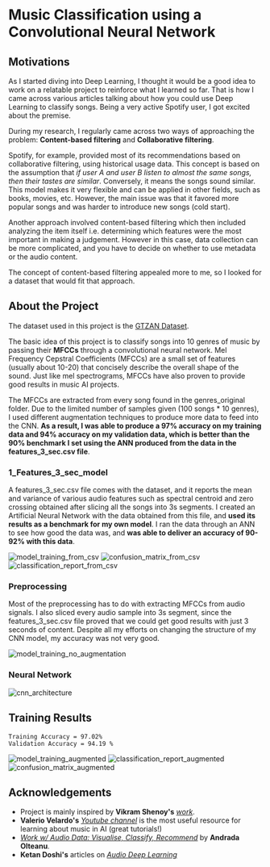 # Music Classification using a Convolutional Neural Network


## Motivations

As I started diving into Deep Learning, I thought it would be a good idea to work on a relatable project to reinforce what I learned so far. That is how I came across various articles talking about how you could use Deep Learning to classify songs. Being a very active Spotify user, I got excited about the premise.

During my research, I regularly came across two ways of approaching the problem: **Content-based filtering** and **Collaborative filtering**.

Spotify, for example, provided most of its recommendations based on collaborative filtering, using historical usage data. This concept is based on the assumption that *if user A and user B listen to almost the same songs, then their tastes are similar*. Conversely, it means the songs sound similar. This model makes it very flexible and can be applied in other fields, such as books, movies, etc. However, the main issue was that it favored more popular songs and was harder to introduce new songs (cold start).

Another approach involved content-based filtering which then included analyzing the item itself i.e. determining which features were the most important in making a judgement. However in this case, data collection can be more complicated, and you have to decide on whether to use metadata or the audio content.

The concept of content-based filtering appealed more to me, so I looked for a dataset that would fit that approach.

## About the Project

The dataset used in this project is the [GTZAN Dataset](https://www.kaggle.com/andradaolteanu/gtzan-dataset-music-genre-classification).

The basic idea of this project is to classify songs into 10 genres of music by passing their **MFCCs** through a convolutional neural network. Mel Frequency Cepstral Coefficients (MFCCs) are a small set of features (usually about 10-20) that concisely describe the overall shape of the sound. Just like mel spectrograms, MFCCs have also proven to provide good results in music AI projects.

The MFCCs are extracted from every song found in the genres_original folder. Due to the limited number of samples given (100 songs * 10 genres), I used different augmentation techniques to produce more data to feed into the CNN. **As a result, I was able to produce a 97% accuracy on my training data and 94% accuracy on my validation data, which is better than the 90% benchmark I set using the ANN produced from the data in the features_3_sec.csv file**.

### 1_Features_3_sec_model

A features_3_sec.csv file comes with the dataset, and it reports the mean and variance of various audio features such as spectral centroid and zero crossing obtained after slicing all the songs into 3s segments. I created an Artificial Neural Network with the data obtained from this file, and **used its results as a benchmark for my own model**. I ran the data through an ANN to see how good the data was, and **was able to deliver an accuracy of 90-92% with this data**.

![model_training_from_csv](https://github.com/27caribou/music-classification/blob/main/Snapshots/loss_and_accuracy_features.png)
![confusion_matrix_from_csv](https://github.com/27caribou/music-classification/blob/main/Snapshots/matrix_features.png)
![classification_report_from_csv](https://github.com/27caribou/music-classification/blob/main/Snapshots/classification_report_features.png)

### Preprocessing

Most of the preprocessing has to do with extracting MFCCs from audio signals. I also sliced every audio sample into 3s segment, since the features_3_sec.csv file proved that we could get good results with just 3 seconds of content. Despite all my efforts on changing the structure of my CNN model, my accuracy was not very good. 

![model_training_no_augmentation](https://github.com/27caribou/music-classification/blob/main/Snapshots/loss_and_accuracy_no_augmentation.png)





### Neural Network

![cnn_architecture](https://github.com/27caribou/music-classification/blob/main/Snapshots/neural_architecture.png)

## Training Results

```
Training Accuracy = 97.02%
Validation Accuracy = 94.19 %
```
![model_training_augmented](https://github.com/27caribou/music-classification/blob/main/Snapshots/loss_and_accuracy_augmented.png)
![classification_report_augmented](https://github.com/27caribou/music-classification/blob/main/Snapshots/classification_report_augmented.png)
![confusion_matrix_augmented](https://github.com/27caribou/music-classification/blob/main/Snapshots/matrix_augmented.png)


## Acknowledgements

* Project is mainly inspired by **Vikram Shenoy's** [*work*](https://github.com/VikramShenoy97/Music-Recommendation-Using-Deep-Learning).
* **Valerio Velardo's** [*Youtube channel*](https://www.youtube.com/c/ValerioVelardoTheSoundofAI) is the most useful resource for learning about music in AI (great tutorials!)
* [*Work w/ Audio Data: Visualise, Classify, Recommend*](https://github.com/VikramShenoy97/Music-Recommendation-Using-Deep-Learning) by **Andrada Olteanu**.
* **Ketan Doshi's** articles on [*Audio Deep Learning*](https://towardsdatascience.com/audio-deep-learning-made-simple-part-1-state-of-the-art-techniques-da1d3dff2504)

